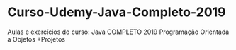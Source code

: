 # Curso-Udemy-Java-Completo-2019
Aulas e exercícios do curso:
Java COMPLETO 2019 Programação Orientada a Objetos +Projetos
